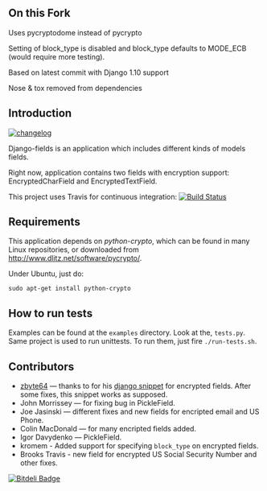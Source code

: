 On this Fork
------------

Uses pycryptodome instead of pycrypto

Setting of block_type is disabled and block_type defaults to MODE_ECB (would require more testing).

Based on latest commit with Django 1.10 support 

Nose & tox removed from dependencies

Introduction
------------

[![changelog](http://allmychanges.com/p/python/django-fields/badge/)](http://allmychanges.com/p/python/django-fields/?utm_source=badge)

Django-fields is an application which includes different kinds of models fields.

Right now, application contains two fields with encryption support:
EncryptedCharField and EncryptedTextField.

This project uses Travis for continuous integration: [![Build Status](https://secure.travis-ci.org/svetlyak40wt/django-fields.png)](http://travis-ci.org/svetlyak40wt/django-fields)


Requirements
-----------

This application depends on *python-crypto*, which can be found in many Linux
repositories, or downloaded from http://www.dlitz.net/software/pycrypto/.

Under Ubuntu, just do:

    sudo apt-get install python-crypto

How to run tests
----------------

Examples can be found at the `examples` directory. Look at the, `tests.py`.
Same project is used to run unittests. To run them, just fire `./run-tests.sh`.

Contributors
------------

* [zbyte64](http://www.djangosnippets.org/users/zbyte64/) — thanks to for 
  his [django snippet](http://www.djangosnippets.org/snippets/1095/) for encrypted
  fields. After some fixes, this snippet works as supposed.
* John Morrissey — for fixing bug in PickleField.
* Joe Jasinski — different fixes and new fields for encripted email and US Phone.
* Colin MacDonald — for many encripted fields added.
* Igor Davydenko — PickleField.
* kromem - Added support for specifying `block_type` on encrypted fields.
* Brooks Travis - new field for encrypted US Social Security Number and other fixes.


[![Bitdeli Badge](https://d2weczhvl823v0.cloudfront.net/svetlyak40wt/django-fields/trend.png)](https://bitdeli.com/free "Bitdeli Badge")

